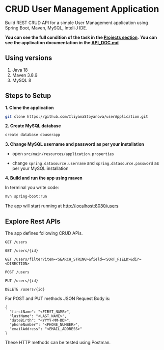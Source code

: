 # CRUD User Management Application
Build REST CRUD API for a simple User Management application using Spring Boot, Maven, MySQL, IntelliJ IDE.

**You can see the full condition of the task in the <b><a href="https://github.com/users/IliyanaStoyanova/projects/7">Projects section</a></b>.**
**You can see the application documentation in the <b><a href="https://github.com/IliyanaStoyanova/userApplication/blob/master/API_DOC.md">API_DOC.md</a></b>**
## Using versions

1. Java 18
2. Maven 3.8.6
3. MySQL 8

## Steps to Setup

**1. Clone the application**

```bash
git clone https://github.com/IliyanaStoyanova/userApplication.git
```

**2. Create MySQL database**

```bash
create database dbuserapp
```

**3. Change MySQL username and password as per your installation**

  + open `src/main/resources/application.properties`
  
  + change `spring.datasource.username` and `spring.datasource.password` as per your MySQL installation
  
**4. Build and run the app using maven**

In terminal you write code:
```bash
mvn spring-boot:run
```

The app will start running at <http://localhost:8080/users>

## Explore Rest APIs
The app defines following CRUD APIs.

    GET /users
    
    GET /users/{id}
    
    GET /users/filter?item=<SEARCH_STRING>&field=<SORT_FIELD>&dir=<DIRECTION>
    
    POST /users
    
    PUT /users/{id}
    
    DELETE /users/{id}

For POST and PUT methods JSON Request Body is:
    
    {
      "firstName": "<FIRST_NAME>",
      "lastName": "<LAST_NAME>",
      "dateBirth": "<YYYY-MM-DD>",
      "phoneNumber": "<PHONE_NUMBER>",
      "emailAddress": "<EMAIL_ADDRESS>"
    }
These HTTP methods can be tested using Postman.
